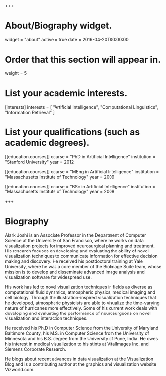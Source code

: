 +++
# About/Biography widget.
widget = "about"
active = true
date = 2016-04-20T00:00:00

# Order that this section will appear in.
weight = 5

# List your academic interests.
[interests]
  interests = [
    "Artificial Intelligence",
    "Computational Linguistics",
    "Information Retrieval"
  ]

# List your qualifications (such as academic degrees).
[[education.courses]]
  course = "PhD in Artificial Intelligence"
  institution = "Stanford University"
  year = 2012

[[education.courses]]
  course = "MEng in Artificial Intelligence"
  institution = "Massachusetts Institute of Technology"
  year = 2009

[[education.courses]]
  course = "BSc in Artificial Intelligence"
  institution = "Massachusetts Institute of Technology"
  year = 2008
 
+++

# Biography


Alark Joshi is an Associate Professor in the Department of Computer Science at the University of San Francisco, where he works on data visualization projects for improved neurosurgical planning and treatment. His research focuses on developing and evaluating the ability of novel visualization techniques to communicate information for effective decision making and discovery. He received his postdoctoral training at Yale University, where he was a core member of the BioImage Suite team, whose mission is to develop and disseminate advanced image analysis and visualization software for widespread use.

His work has led to novel visualization techniques in fields as diverse as computational fluid dynamics, atmospheric physics, medical imaging and cell biology. Through the illustration-inspired visualization techniques that he developed, atmospheric physicists are able to visualize the time-varying nature of hurricanes more effectively. Some of his current work deals with developing and evaluating the performance of neurosurgeons on novel visualization and interaction techniques.

He received his Ph.D in Computer Science from the University of Maryland Baltimore County, his M.S. in Computer Science from the University of Minnesota and his B.S. degree from the University of Pune, India. He owes his interest in medical visualization to his stints at VitalImages Inc. and Siemens Corporate Research.

He blogs about recent advances in data visualization at the Visualization Blog and is a contributing author at the graphics and visualization website Vizworld.com.